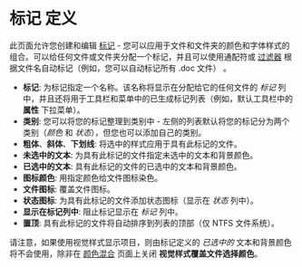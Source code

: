 # 标记 定义

此页面允许您创建和编辑 [标记](/Manual/file_operations/labels.zh.md) - 您可以应用于文件和文件夹的颜色和字体样式的组合。可以给任何文件或文件夹分配一个标记，并且可以使用通配符或 [过滤器](/Manual/file_operations/filtered_operations/README.zh.md) 根据文件名自动标记（例如，您可以自动标记所有 .doc 文件） 。

- **标记**: 为标记指定一个名称。该名称将显示在分配给它的任何文件的 *标记* 列中，并且还将用于工具栏和菜单中的已生成标记列表（例如，默认工具栏中的 **属性** 下拉菜单）。
- **类别**: 您可以将您的标记整理到类别中 - 左侧的列表默认将您的标记分为两个类别（*颜色* 和 *状态*），但您也可以添加自己的类别。
- **粗体**、**斜体**、**下划线**: 将选中的样式应用于具有此标记的文件。
- **未选中的文本**: 为具有此标记的文件指定未选中的文本和背景颜色。
- **已选中的文本**: 具有此标记的文件的已选中的文本和背景颜色。
- **图标颜色**: 用指定颜色给文件图标染色。
- **文件图标**: 覆盖文件图标。
- **状态图标**: 为具有此标记的文件添加状态图标（显示在 *状态* 列中）。
- **显示在标记列中**: 阻止标记显示在 *标记* 列中。
- **置顶**: 具有此标记的文件将自动排序到列表的顶部（仅 NTFS 文件系统）。

请注意，如果使用视觉样式显示项目，则由标记定义的 *已选中的* 文本和背景颜色将不会使用，除非在 [颜色混合](../colors_and_fonts/color_blending.zh.md) 页面上关闭 **视觉样式覆盖文件选择颜色**。